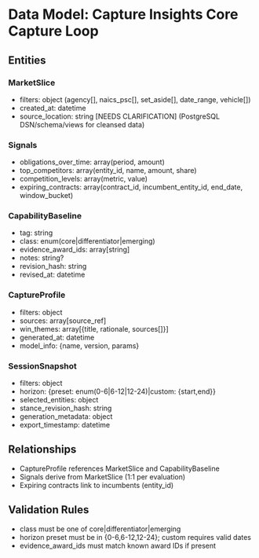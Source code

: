 # Data Model: Capture Insights Core Capture Loop

## Entities

### MarketSlice
- filters: object (agency[], naics_psc[], set_aside[], date_range, vehicle[])
- created_at: datetime
 - source_location: string [NEEDS CLARIFICATION] (PostgreSQL DSN/schema/views for cleansed data)

### Signals
- obligations_over_time: array(period, amount)
- top_competitors: array(entity_id, name, amount, share)
- competition_levels: array(metric, value)
- expiring_contracts: array(contract_id, incumbent_entity_id, end_date, window_bucket)

### CapabilityBaseline
- tag: string
- class: enum(core|differentiator|emerging)
- evidence_award_ids: array[string]
- notes: string?
- revision_hash: string
- revised_at: datetime

### CaptureProfile
- filters: object
- sources: array[source_ref]
- win_themes: array[{title, rationale, sources[]}]
- generated_at: datetime
- model_info: {name, version, params}

### SessionSnapshot
- filters: object
- horizon: {preset: enum(0-6|6-12|12-24)|custom: {start,end}}
- selected_entities: object
- stance_revision_hash: string
- generation_metadata: object
- export_timestamp: datetime

## Relationships
- CaptureProfile references MarketSlice and CapabilityBaseline
- Signals derive from MarketSlice (1:1 per evaluation)
- Expiring contracts link to incumbents (entity_id)

## Validation Rules
- class must be one of core|differentiator|emerging
- horizon preset must be in {0-6,6-12,12-24}; custom requires valid dates
- evidence_award_ids must match known award IDs if present

